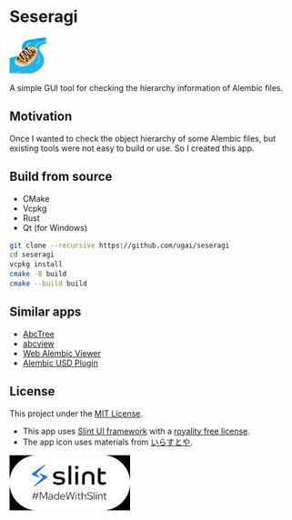 # Seseragi

![icon](asset/icon-64.png)

A simple GUI tool for checking the hierarchy information of Alembic files.

## Motivation

Once I wanted to check the object hierarchy of some Alembic files, but existing tools were not easy to build or use. So I created this app.

## Build from source

- CMake
- Vcpkg
- Rust
- Qt (for Windows)

```bash
git clone --recursive https://github.com/ugai/seseragi
cd seseragi
vcpkg install
cmake -B build
cmake --build build
```

## Similar apps

- [AbcTree](https://github.com/alembic/alembic/tree/master/bin/AbcTree)
- [abcview](https://github.com/alembic/abcview)
- [Web Alembic Viewer](https://github.com/i-saint/WebAlembicViewer)
- [Alembic USD Plugin](https://openusd.org/release/plugins_alembic.html#alembic-usd-plugin)

## License

This project under the [MIT License](LICENSE).

- This app uses [Slint UI framework](https://slint.dev/) with a [royality free license](https://github.com/slint-ui/slint/blob/d299f0bf3eff7e6b272c3e2331b75596922e102f/LICENSES/LicenseRef-Slint-Royalty-free-1.1.md).
- The app icon uses materials from [いらすとや](https://www.irasutoya.com/).

![madewithslint](asset/MadeWithSlint-logo-whitebg.jpg)
